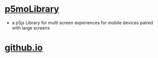 # [p5moLibrary](https://github.com/molab-itp/p5moLibrary)

- a p5js Library for multi screen experiences for mobile devices paired with large screens

# [github.io](https://molab-itp.github.io/p5moLibrary/src?v=53)
